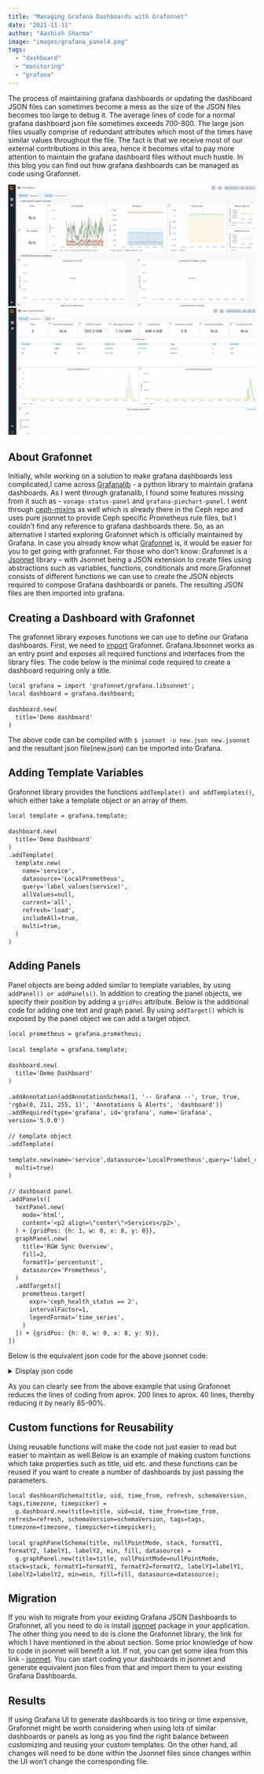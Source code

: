 ```yaml
---
title: "Managing Grafana Dashboards with Grafonnet"
date: "2021-11-11"
author: "Aashish Sharma"
image: "images/grafana_panel4.png"
tags:
  - "dashboard"
  - "monitoring"
  - "grafana"
---
```


The process of maintaining grafana dashboards or updating the dashboard JSON files can sometimes become a mess as the size of the JSON files becomes too large to debug it. The average lines of code for a normal grafana dashboard json file sometimes exceeds 700-800. The large json files usually comprise of redundant attributes which most of the times have similar values throughout the file. The fact is that we receive most of our external contributions in this area, hence it becomes vital to pay more attention to maintain the grafana dashboard files without much hustle. In this blog you can find out how grafana dashboards can be managed as code using Grafonnet.

![Grafana Dashboards](images/grafana_panel1.png)
![Grafana Dashboards](images/grafana_panel2.png)

## About Grafonnet

Initially, while working on a solution to make grafana dashboards less complicated,I came across [Grafanalib](https://grafanalib.readthedocs.io/en/stable/) - a python library to maintain grafana dashboards. As I went through grafanalib, I found some features missing from it such as - `vonage-status-panel` and `grafana-piechart-panel`. I went through [ceph-mixins](https://github.com/ceph/ceph-mixins) as well which is already there in the Ceph repo and uses pure jsonnet to provide Ceph specific Prometheus rule files, but I couldn't find any reference to grafana dashboards there. So, as an alternative I started exploring Grafonnet which is officially maintained by Grafana. In case you already know what [Grafonnet](https://github.com/grafana/grafonnet-lib) is, it would be easier for you to get going with grafonnet. For those who don’t know: Grafonnet is a [Jsonnet](https://jsonnet.org) library – with Jsonnet being a JSON extension to create files using abstractions such as variables, functions, conditionals and more.Grafonnet consists of different functions we can use to create the JSON objects required to compose Grafana dashboards or panels. The resulting JSON files are then imported into grafana.

## Creating a Dashboard with Grafonnet

The grafonnet library exposes functions we can use to define our Grafana dashboards. First, we need to [import](https://grafana.github.io/grafonnet-lib/getting-started/) Grafonnet. Grafana.libsonnet works as an entry point and exposes all required functions and interfaces from the library files.
The code below is the minimal code required to create a dashboard requiring only a title.

```
local grafana = import 'grafonnet/grafana.libsonnet';
local dashboard = grafana.dashboard;
 
dashboard.new(
  title='Demo dashboard'
)
```

The above code can be compiled with `$ jsonnet -o new.json new.jsonnet` and the resultant json file(new.json) can be imported into Grafana.

## Adding Template Variables

Grafonnet library provides the functions `addTemplate() and addTemplates()`, which either take a template object or an array of them.

```
local template = grafana.template;
 
dashboard.new(
  title='Demo Dashboard'
)
.addTemplate(
  template.new(
    name='service',
    datasource='LocalPrometheus',
    query='label_values(service)',
    allValues=null,
    current='all',
    refresh='load',
    includeAll=true,
    multi=true,
  )
)
```

## Adding Panels

Panel objects are being added similar to template variables, by using `addPanel() or addPanels()`. In addition to creating the panel objects, we specify their position by adding a `gridPos` attribute. Below is the additional code for adding one text and graph panel.
By using `addTarget()` which is exposed by the panel object we can add a target object.

```
local prometheus = grafana.prometheus;

local template = grafana.template;
 
dashboard.new(
  title='Demo Dashboard'
)

.addAnnotation(addAnnotationSchema(1, '-- Grafana --', true, true, 'rgba(0, 211, 255, 1)', 'Annotations & Alerts', 'dashboard'))
.addRequired(type='grafana', id='grafana', name='Grafana', version='5.0.0')

// template object
.addTemplate(
  template.new(name='service',datasource='LocalPrometheus',query='label_values(service)',allValues=null,current='all',refresh='load',includeAll=true,
  multi=true)
)
 
// dashboard panel
.addPanels([
  textPanel.new(
    mode='html',
    content='<p2 align=\"center\">Services</p2>',
  ) + {gridPos: {h: 1, w: 0, x: 8, y: 0}},
  graphPanel.new(
    title='RGW Sync Overview',
    fill=2,
    formatY1='percentunit',
    datasource='Prometheus',
  )
  .addTargets([
    prometheus.target(
      expr='ceph_health_status == 2',
      intervalFactor=1,
      legendFormat='time_series',
    )
  ]) + {gridPos: {h: 0, w: 0, x: 8, y: 9}},
])
```

Below is the equivalent json code for the above jsonnet code:

<details>
<summary>Display json code</summary>

```json

{
   "__inputs": [ ],
   "__requires": [
      {
         "id": "grafana",
         "name": "Grafana",
         "type": "grafana",
         "version": "5.0.0"
      },
      {
         "id": "graph",
         "name": "Graph",
         "type": "panel",
         "version": "5.0.0"
      }
   ],
   "annotations": {
      "list": [
         {
            "builtIn": 1,
            "datasource": "-- Grafana --",
            "enable": true,
            "hide": true,
            "iconColor": "rgba(0, 211, 255, 1)",
            "name": "Annotations & Alerts",
            "showIn": 0,
            "tags": [ ],
            "type": "dashboard"
         }
      ]
   },
   "editable": false,
   "gnetId": null,
   "graphTooltip": 0,
   "hideControls": false,
   "id": null,
   "links": [ ],
   "panels": [
      {
         "aliasColors": { },
         "bars": false,
         "dashLength": 10,
         "dashes": false,
         "datasource": "$datasource",
         "fill": 1,
         "gridPos": {
            "h": 7,
            "w": 8,
            "x": 0,
            "y": 0
         },
         "id": 2,
         "legend": {
            "alignAsTable": false,
            "avg": false,
            "current": false,
            "max": false,
            "min": false,
            "rightSide": false,
            "show": true,
            "sideWidth": null,
            "total": false,
            "values": false
         },
         "lines": true,
         "linewidth": 1,
         "links": [ ],
         "nullPointMode": "null as zero",
         "percentage": false,
         "pointradius": 5,
         "points": false,
         "renderer": "flot",
         "repeat": null,
         "seriesOverrides": [ ],
         "spaceLength": 10,
         "stack": true,
         "steppedLine": false,
         "targets": [
            {
               "expr": "sum by (source_zone) (rate(ceph_data_sync_from_zone_fetch_bytes_sum[30s]))",
               "format": "time_series",
               "intervalFactor": 1,
               "legendFormat": "{{source_zone}}",
               "refId": "A"
            }
         ],
         "thresholds": [ ],
         "timeFrom": null,
         "timeShift": null,
         "title": "Replication (throughput) from Source Zone",
         "tooltip": {
            "shared": true,
            "sort": 0,
            "value_type": "individual"
         },
         "type": "graph",
         "xaxis": {
            "buckets": null,
            "mode": "time",
            "name": null,
            "show": true,
            "values": [ ]
         },
         "yaxes": [
            {
               "format": "Bps",
               "label": null,
               "logBase": 1,
               "max": null,
               "min": 0,
               "show": true
            },
            {
               "format": "short",
               "label": null,
               "logBase": 1,
               "max": null,
               "min": 0,
               "show": true
            }
         ]
      },
   ],
   "refresh": "15s",
   "rows": [ ],
   "schemaVersion": 16,
   "style": "dark",
   "tags": [
      "overview"
   ],
   "templating": {
      "list": [
         {
            "allValue": null,
            "current": { },
            "datasource": "$datasource",
            "hide": 2,
            "includeAll": true,
            "label": null,
            "multi": false,
            "name": "rgw_servers",
            "options": [ ],
            "query": "prometehus",
            "refresh": 1,
            "regex": "",
            "sort": 1,
            "tagValuesQuery": "",
            "tags": [ ],
            "tagsQuery": "",
            "type": "query",
            "useTags": false
         },
         {
            "current": {
               "text": "default",
               "value": "default"
            },
            "hide": 0,
            "label": "Data Source",
            "name": "datasource",
            "options": [ ],
            "query": "prometheus",
            "refresh": 1,
            "regex": "",
            "type": "datasource"
         }
      ]
   },
   "time": {
      "from": "now-1h",
      "to": "now"
   },
   "timepicker": {
      "refresh_intervals": [
         "5s",
         "10s",
         "15s",
         "30s",
         "1m",
         "5m",
         "15m",
         "30m",
         "1h",
         "2h",
         "1d"
      ],
      "time_options": [
         "5m",
         "15m",
         "1h",
         "6h",
         "12h",
         "24h",
         "2d",
         "7d",
         "30d"
      ]
   },
   "timezone": "",
   "title": "RGW Sync Overview",
   "uid": "rgw-sync-overview",
   "version": 0
}
```
</details>

As you can clearly see from the above example that using Grafonnet reduces the lines of coding from aprox. 200 lines to aprox. 40 lines, thereby reducing it by nearly 85-90%.

## Custom functions for Reusability

Using reusable functions will make the code not just easier to read but easier to maintain as well.Below is an example of making custom functions which take properties such as title, uid etc. and these functions can be reused if you want to create a number of dashboards by just passing the parameters.

```
local dashboardSchema(title, uid, time_from, refresh, schemaVersion, tags,timezone, timepicker) =
  g.dashboard.new(title=title, uid=uid, time_from=time_from, refresh=refresh, schemaVersion=schemaVersion, tags=tags, timezone=timezone, timepicker=timepicker);

local graphPanelSchema(title, nullPointMode, stack, formatY1, formatY2, labelY1, labelY2, min, fill, datasource) =
  g.graphPanel.new(title=title, nullPointMode=nullPointMode, stack=stack, formatY1=formatY1, formatY2=formatY2, labelY1=labelY1, labelY2=labelY2, min=min, fill=fill, datasource=datasource);

```

## Migration

If you wish to migrate from your existing Grafana JSON Dashboards to Grafonnet, all you need to do is install [jsonnet](https://pkgs.org/search/?q=jsonnet) package in your application. The other thing you need to do is clone the Grafonnet library, the link for which I have mentioned in the about section. Some prior knowledge of how to code in jsonnet will benefit a lot. If not, you can get some idea from this link - [jsonnet](https://jsonnet.org/). You can start coding your dashboards in jsonnet and generate equivalent json files from that and import them to your existing Grafana Dashboards.

## Results

If using Grafana UI to generate dashboards is too tiring or time expensive, Grafonnet might be worth considering when using lots of similar dashboards or panels as long as you find the right balance between customizing and reusing your custom templates. On the other hand, all changes will need to be done within the Jsonnet files since changes within the UI won’t change the corresponding file.
